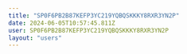 ```yaml
---
title: "SP0F6PB2B87KEFP3YC219YQBQSKKKY8RXR3YN2P"
date: 2024-06-05T10:57:45.811Z
user: SP0F6PB2B87KEFP3YC219YQBQSKKKY8RXR3YN2P
layout: "users"
---
```

    